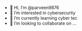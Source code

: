 - 👋 Hi, I’m @parveen9876
- 👀 I’m interested in cybersecurity
- 🌱 I’m currently learning cyber tec
- 💞️ I’m looking to collaborate on ...


<!---
parveen9876/parveen9876 is a ✨ special ✨ repository because its `README.md` (this file) appears on your GitHub profile.
You can click the Preview link to take a look at your changes.
--->
